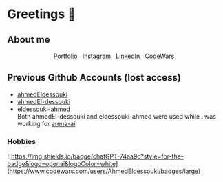 ﻿# Greetings 👋

## About me

<p align="center">
<a href="https://ahmedeldessouki.netlify.app"> Portfolio
</a>&nbsp;
<a href="https://www.instagram.com/eldessouki.a"> Instagram
</a>&nbsp;
<a href="https://www.linkedin.com/in/ahmedeldessouki/">LinkedIn
</a>&nbsp;
<a href="https://www.codewars.com/users/AhmedEldessouki">CodeWars
</a>&nbsp;
</p>

## Previous Github Accounts (lost access)

- [ahmedEldessouki](https://www.github.com/ahmedEldessouki)
- [ahmedEl-dessouki](https://www.github.com/ahmedEl-dessouki)
- [eldessouki-ahmed](https://www.github.com/eldessouki-ahmed)\
  Both ahmedEl-dessouki and eldessouki-ahmed were used while i was working for [arena-ai](https://www.linkedin.com/company/arena-ai/posts/?feedView=all)

### Hobbies
![https://img.shields.io/badge/chatGPT-74aa9c?style=for-the-badge&logo=openai&logoColor=white](https://www.codewars.com/users/AhmedEldessouki/badges/large)

